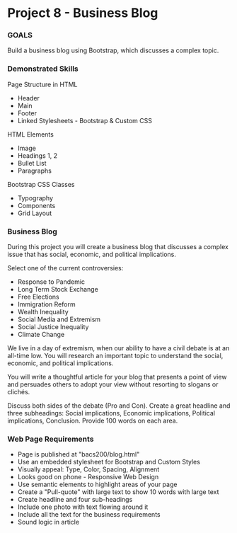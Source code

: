 # Project 8 - Business Blog

### GOALS

Build a business blog using Bootstrap, which discusses a complex topic.


### Demonstrated Skills

Page Structure in HTML

* Header
* Main
* Footer
* Linked Stylesheets - Bootstrap & Custom CSS

HTML Elements

* Image
* Headings 1, 2
* Bullet List
* Paragraphs

Bootstrap CSS Classes

* Typography
* Components
* Grid Layout


### Business Blog

During this project you will create a business blog that discusses  a complex
issue that has social, economic, and political implications.

Select one of the current controversies:

* Response to Pandemic
* Long Term Stock Exchange
* Free Elections
* Immigration Reform
* Wealth Inequality
* Social Media and Extremism
* Social Justice Inequality
* Climate Change

We live in a day of extremism, when our ability to have a civil debate is at an
all-time low.  You will research an important topic to understand the social, 
economic, and political implications.

You will write a thoughtful article for your blog that presents a point of view 
and persuades others to adopt your view without resorting to slogans or clichés.

Discuss both sides of the debate (Pro and Con).  Create a great headline and three
subheadings: Social implications, Economic implications, Political implications, 
Conclusion.
Provide 100 words on each area.


### Web Page Requirements

* Page is published at "bacs200/blog.html"
* Use an embedded stylesheet for Bootstrap and Custom Styles
* Visually appeal:  Type, Color, Spacing, Alignment
* Looks good on phone - Responsive Web Design
* Use semantic elements to highlight areas of your page
* Create a "Pull-quote" with large text to show 10 words with large text
* Create headline and four sub-headings
* Include one photo with text flowing around it
* Include all the text for the business requirements
* Sound logic in article

